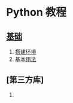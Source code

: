 # Python 教程

## [基础](/base/)

1. [搭建环境](/base/dev_environment.md)
2. [基本用法](/base/control-flow.md)

## [第三方库]

1. [](/lib/)
